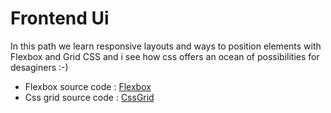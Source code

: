 # Frontend Ui
In this path we learn responsive layouts and ways to position elements
with Flexbox and Grid CSS and i see how css offers an ocean of possibilities for desaginers :-)

- Flexbox source code : [Flexbox](../01FrontendUi/01flexbox/)
- Css grid source code : [CssGrid](../01FrontendUi/02cssgrid/)